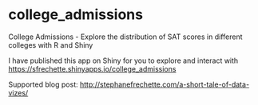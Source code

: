 # college_admissions
College Admissions - Explore the distribution of SAT scores in different colleges with R and Shiny

I have published this app on Shiny for you to explore and interact with https://sfrechette.shinyapps.io/college_admissions

Supported blog post:
http://stephanefrechette.com/a-short-tale-of-data-vizes/
